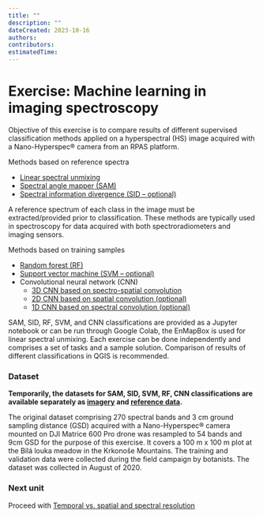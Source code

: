 ```yaml
---
title: ""
description: ""
dateCreated: 2023-10-16
authors:
contributors:
estimatedTime:
---
```


# Exercise: Machine learning in imaging spectroscopy

Objective of this exercise is to compare results of different supervised classification methods applied on a hyperspectral (HS) image acquired with a Nano-Hyperspec® camera from an RPAS platform.

Methods based on reference spectra

* [Linear spectral unmixing](04_time_series_specifics_exercise_subpixel.md)
* [Spectral angle mapper (SAM)](04_time_series_specifics_exercise_sam.ipynb)
* [Spectral information divergence (SID – optional)](04_time_series_specifics_exercise_sid.ipynb)

A reference spectrum of each class in the image must be extracted/provided prior to classification. These methods are typically used in spectroscopy for data acquired with both spectroradiometers and imaging sensors.

Methods based on training samples

* [Random forest (RF)](04_time_series_specifics_exercise_rf.ipynb)
* [Support vector machine (SVM – optional)](04_time_series_specifics_exercise_svm.ipynb)
* Convolutional neural network (CNN)
  - [3D CNN based on spectro-spatial convolution ](04_exercise_cnn_3d.ipynb)
  - [2D CNN based on spatial convolution (optional)](04_exercise_cnn_2d.ipynb)
  - [1D CNN based on spectral convolution (optional)](04_exercise_cnn_1d.ipynb)

SAM, SID, RF, SVM, and CNN classifications are provided as a Jupyter notebook or can be run through Google Colab, the EnMapBox is used for linear spectral unmixing. Each exercise can be done independently and comprises a set of tasks and a sample solution. Comparison of results of different classifications in QGIS is recommended.

### Dataset
**Temporarily, the datasets for SAM, SID, SVM, RF, CNN classifications are available separately as [imagery](https://drive.google.com/file/d/1DkhcOSovd8TlHFdIUGwblpBqMulqUFeO/view?usp=drive_link) and [reference data](https://drive.google.com/file/d/1eAbdquxvhkVWOkqskWqYB_6ovupMKDWW/view?usp=drive_link).**

The original dataset comprising 270 spectral bands and 3 cm ground sampling distance (GSD) acquired with a Nano-Hyperspec® camera mounted on DJI Matrice 600 Pro drone was resampled to 54 bands and 9cm GSD for the purpose of this exercise. It covers a 100 m x 100 m plot at the Bílá louka meadow in the Krkonoše Mountains. The training and validation data were collected during the field campaign by botanists. The dataset was collected in August of 2020.

### Next unit
Proceed with [Temporal vs. spatial and spectral resolution](../05_specific_resolution_contribution/05_specific_resolution_contribution.md)
